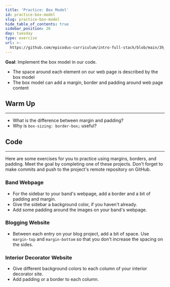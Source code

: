 ```yaml
---
title: 'Practice: Box Model'
id: practice-box-model
slug: practice-box-model
hide_table_of_contents: true
sidebar_position: 26
day: tuesday
type: exercise
url: >-
  https://github.com/epicodus-curriculum/intro-full-stack/blob/main/3h_classwork_practice_box_model.md
---
```


**Goal**: Implement the box model in our code.

* The space around each element on our web page is described by the box model
* The box model can add a margin, border and padding around web page content

## Warm Up
<hr />

* What is the difference between margin and padding?
* Why is `box-sizing: border-box;` useful?

## Code
<hr />

Here are some exercises for you to practice using margins, borders, and padding. Meet the goal by completing one of these projects. Don't forget to make commits and push to the project's remote repository on GitHub.

### Band Webpage

* For the sidebar to your band's webpage, add a border and a bit of padding and margin. 
* Give the sidebar a background color, if you haven't already.
* Add some padding around the images on your band's webpage.

### Blogging Website

* Between each entry on your blog project, add a bit of space. Use `margin-top` and `margin-bottom` so that you don't increase the spacing on the sides.

### Interior Decorator Website

* Give different background colors to each column of your interior decorator site.
* Add padding or a border to each column.
